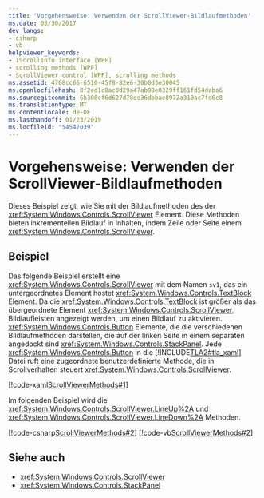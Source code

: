 ```yaml
---
title: 'Vorgehensweise: Verwenden der ScrollViewer-Bildlaufmethoden'
ms.date: 03/30/2017
dev_langs:
- csharp
- vb
helpviewer_keywords:
- IScrollInfo interface [WPF]
- scrolling methods [WPF]
- ScrollViewer control [WPF], scrolling methods
ms.assetid: 4708cc65-6510-45f8-82e6-30b0d3e30045
ms.openlocfilehash: 0f2ed1c0ac0d29a47ab98e0329ff161fd54daba6
ms.sourcegitcommit: 6b308cf6d627d78ee36dbbae8972a310ac7fd6c8
ms.translationtype: MT
ms.contentlocale: de-DE
ms.lasthandoff: 01/23/2019
ms.locfileid: "54547039"
---
```

# <a name="how-to-use-the-content-scrolling-methods-of-scrollviewer"></a>Vorgehensweise: Verwenden der ScrollViewer-Bildlaufmethoden
Dieses Beispiel zeigt, wie Sie mit der Bildlaufmethoden des der <xref:System.Windows.Controls.ScrollViewer> Element. Diese Methoden bieten inkrementellen Bildlauf in Inhalten, indem Zeile oder Seite einem <xref:System.Windows.Controls.ScrollViewer>.  
  
## <a name="example"></a>Beispiel  
 Das folgende Beispiel erstellt eine <xref:System.Windows.Controls.ScrollViewer> mit dem Namen `sv1`, das ein untergeordnetes Element hostet <xref:System.Windows.Controls.TextBlock> Element. Da die <xref:System.Windows.Controls.TextBlock> ist größer als das übergeordnete Element <xref:System.Windows.Controls.ScrollViewer>, Bildlaufleisten angezeigt werden, um einen Bildlauf zu aktivieren. <xref:System.Windows.Controls.Button> Elemente, die die verschiedenen Bildlaufmethoden darstellen, die auf der linken Seite in einem separaten angedockt sind <xref:System.Windows.Controls.StackPanel>. Jede <xref:System.Windows.Controls.Button> in die [!INCLUDE[TLA2#tla_xaml](../../../../includes/tla2sharptla-xaml-md.md)] Datei ruft eine zugeordnete benutzerdefinierte Methode, die in Scrollverhalten steuert <xref:System.Windows.Controls.ScrollViewer>.  
  
 [!code-xaml[ScrollViewerMethods#1](../../../../samples/snippets/csharp/VS_Snippets_Wpf/ScrollViewerMethods/CSharp/Window1.xaml#1)]  
  
 Im folgenden Beispiel wird die <xref:System.Windows.Controls.ScrollViewer.LineUp%2A> und <xref:System.Windows.Controls.ScrollViewer.LineDown%2A> Methoden.  
  
 [!code-csharp[ScrollViewerMethods#2](../../../../samples/snippets/csharp/VS_Snippets_Wpf/ScrollViewerMethods/CSharp/Window1.xaml.cs#2)]
 [!code-vb[ScrollViewerMethods#2](../../../../samples/snippets/visualbasic/VS_Snippets_Wpf/ScrollViewerMethods/VisualBasic/Window1.xaml.vb#2)]  
  
## <a name="see-also"></a>Siehe auch
- <xref:System.Windows.Controls.ScrollViewer>
- <xref:System.Windows.Controls.StackPanel>
